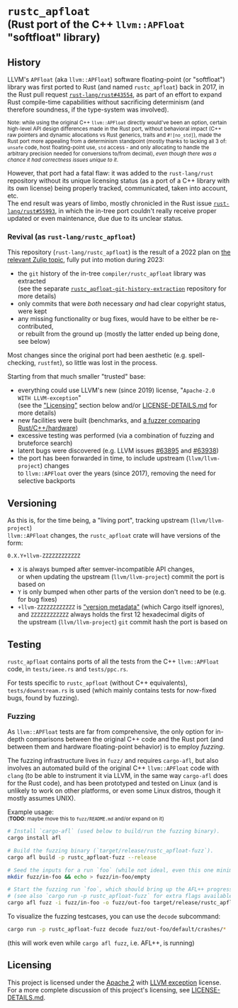 # `rustc_apfloat`<br><sub>(Rust port of the C++ `llvm::APFloat` "softfloat" library)</sub>

## History

LLVM's `APFloat` (aka `llvm::APFloat`) software floating-point (or "softfloat")
library was first ported to Rust (and named `rustc_apfloat`) back in 2017,
in the Rust pull request [`rust-lang/rust#43554`](https://github.com/rust-lang/rust/pull/43554),
as part of an effort to expand Rust compile-time capabilities without sacrificing
determinism (and therefore soundness, if the type-system was involved).

<sub>Note: while using the original C++ `llvm::APFloat` directly would've been an option,
certain high-level API design differences made in the Rust port, without behavioral impact
(C++ raw pointers and dynamic allocations vs Rust generics, traits and `#![no_std]`),
made the Rust port more appealing from a determinism standpoint (mostly thanks to
lacking all 3 of: `unsafe` code, host floating-point use, `std` access - and only
allocating to handle the arbitrary precision needed for conversions to/from decimal),
*even though there was a chance it had correctness issues unique to it*.</sub>

However, that port had a fatal flaw: it was added to the `rust-lang/rust` repository
without its unique licensing status (as a port of a C++ library with its own license)
being properly tracked, communicated, taken into account, etc.  
The end result was years of limbo, mostly chronicled in the Rust issue
[`rust-lang/rust#55993`](https://github.com/rust-lang/rust/issues/55993), in which
the in-tree port couldn't really receive proper updated or even maintenance, due
due to its unclear status.

### Revival (as `rust-lang/rustc_apfloat`)

This repository (`rust-lang/rustc_apfloat`) is the result of a 2022 plan on
[the relevant Zulip topic](https://rust-lang.zulipchat.com/#narrow/stream/231349-t-core.2Flicensing/topic/apfloat), fully put into motion during 2023:
* the `git` history of the in-tree `compiler/rustc_apfloat` library was extracted  
  (see the separate [`rustc_apfloat-git-history-extraction`](https://github.com/LykenSol/rustc_apfloat-git-history-extraction) repository for more details)
* only commits that were *both* necessary *and* had clear copyright status, were kept
* any missing functionality or bug fixes, would have to be either be re-contributed,  
  or rebuilt from the ground up (mostly the latter ended up being done, see below)

Most changes since the original port had been aesthetic (e.g. spell-checking, `rustfmt`),
so little was lost in the process.

Starting from that much smaller "trusted" base:
* everything could use LLVM's new (since 2019) license, "`Apache-2.0 WITH LLVM-exception`"  
  (see the ["Licensing"](#licensing) section below and/or [LICENSE-DETAILS.md](./LICENSE-DETAILS.md) for more details)
* new facilities were built (benchmarks, and [a fuzzer comparing Rust/C++/hardware](#fuzzing))
* excessive testing was performed (via a combination of fuzzing and bruteforce search)
* latent bugs were discovered (e.g. LLVM issues
[#63895](https://github.com/llvm/llvm-project/issues/63895) and
[#63938](https://github.com/llvm/llvm-project/issues/63938))
* the port has been forwarded in time, to include upstream (`llvm/llvm-project`) changes   
  to `llvm::APFloat` over the years (since 2017), removing the need for selective backports

## Versioning

As this is, for the time being, a "living port", tracking upstream (`llvm/llvm-project`)  
`llvm::APFloat` changes, the `rustc_apfloat` crate will have versions of the form:

```
0.X.Y+llvm-ZZZZZZZZZZZZ
```
* `X` is always bumped after semver-incompatible API changes,  
  or when updating the upstream (`llvm/llvm-project`) commit the port is based on
* `Y` is only bumped when other parts of the version don't need to be (e.g. for bug fixes)
* `+llvm-ZZZZZZZZZZZZ` is ["version metadata"](https://doc.rust-lang.org/cargo/reference/resolver.html#version-metadata) (which Cargo itself ignores),  
  and `ZZZZZZZZZZZZ` always holds the first 12 hexadecimal digits of  
  the upstream (`llvm/llvm-project`) `git` commit hash the port is based on


## Testing

`rustc_apfloat` contains ports of all the tests from the C++ `llvm::APFloat` code,
in `tests/ieee.rs` and `tests/ppc.rs`.

For tests specific to `rustc_apfloat` (without C++ equivalents), `tests/downstream.rs`
is used (which mainly contains tests for now-fixed bugs, found by fuzzing).

### Fuzzing

As `llvm::APFloat` tests are far from comprehensive, the only option for in-depth
comparisons between the original C++ code and the Rust port (and between them and
hardware floating-point behavior) is to employ *fuzzing*.

The fuzzing infrastructure lives in `fuzz/` and requires `cargo-afl`, but also
involves an automated build of the original C++ `llvm::APFloat` code with `clang`
(to be able to instrument it via LLVM, in the same way `cargo-afl` does for the
Rust code), and has been prototyped and tested on Linux (and is unlikely to work
on other platforms, or even some Linux distros, though it mostly assumes UNIX).

Example usage:  
<sub>(**TODO**: maybe move this to `fuzz/README.md` and/or expand on it)</sub>

```sh
# Install `cargo-afl` (used below to build/run the fuzzing binary).
cargo install afl

# Build the fuzzing binary (`target/release/rustc_apfloat-fuzz`).
cargo afl build -p rustc_apfloat-fuzz --release

# Seed the inputs for a run `foo` (while not ideal, even this one minimal input works).
mkdir fuzz/in-foo && echo > fuzz/in-foo/empty

# Start the fuzzing run `foo`, which should bring up the AFL++ progress TUI
# (see also `cargo run -p rustc_apfloat-fuzz` for extra flags available).
cargo afl fuzz -i fuzz/in-foo -o fuzz/out-foo target/release/rustc_apfloat-fuzz
```

To visualize the fuzzing testcases, you can use the `decode` subcommand:
```sh
cargo run -p rustc_apfloat-fuzz decode fuzz/out-foo/default/crashes/*
```
(this will work even while `cargo afl fuzz`, i.e. AFL++, is running)

## Licensing

This project is licensed under the [Apache 2] with [LLVM exception] license.
For a more complete discussion of this project's licensing, see [LICENSE-DETAILS.md](./LICENSE-DETAILS.md).

[Apache 2]: https://spdx.org/licenses/Apache-2.0.html
[LLVM Exception]: https://spdx.org/licenses/LLVM-exception.html
